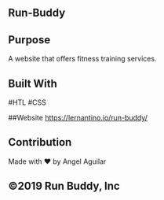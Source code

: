 ## Run-Buddy


## Purpose
A website that offers fitness training services.


## Built With
#HTL
#CSS


##Website
https://lernantino.io/run-buddy/


## Contribution
Made with ❤️ by Angel Aguilar


##  ©️2019 Run Buddy, Inc
